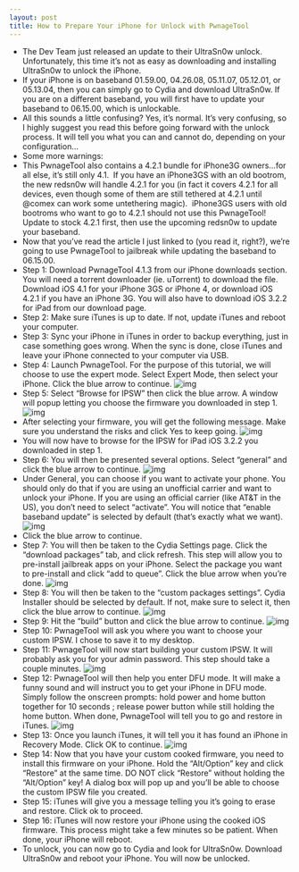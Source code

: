 ```yaml
---
layout: post
title: How to Prepare Your iPhone for Unlock with PwnageTool
---
```

* The Dev Team just released an update to their UltraSn0w unlock. Unfortunately, this time it’s not as easy as downloading and installing UltraSn0w to unlock the iPhone.
* If your iPhone is on baseband 01.59.00, 04.26.08, 05.11.07, 05.12.01, or 05.13.04, then you can simply go to Cydia and download UltraSn0w. If you are on a different baseband, you will first have to update your baseband to 06.15.00, which is unlockable.
* All this sounds a little confusing? Yes, it’s normal. It’s very confusing, so I highly suggest you read this before going forward with the unlock process. It will tell you what you can and cannot do, depending on your configuration…
* Some more warnings:
* This PwnageTool also contains a 4.2.1 bundle for iPhone3G owners…for all else, it’s still only 4.1.  If you have an iPhone3GS with an old bootrom, the new redsn0w will handle 4.2.1 for you (in fact it covers 4.2.1 for all devices, even though some of them are still tethered at 4.2.1 until @comex can work some untethering magic).  iPhone3GS users with old bootroms who want to go to 4.2.1 should not use this PwnageTool! Update to stock 4.2.1 first, then use the upcoming redsn0w to update your baseband.
* Now that you’ve read the article I just linked to (you read it, right?), we’re going to use PwnageTool to jailbreak while updating the baseband to 06.15.00.
* Step 1: Download PwnageTool 4.1.3 from our iPhone downloads section. You will need a torrent downloader (ie. uTorrent) to download the file. Download iOS 4.1 for your iPhone 3GS or iPhone 4, or download iOS 4.2.1 if you have an iPhone 3G. You will also have to download iOS 3.2.2 for iPad from our download page.
* Step 2: Make sure iTunes is up to date. If not, update iTunes and reboot your computer.
* Step 3: Sync your iPhone in iTunes in order to backup everything, just in case something goes wrong. When the sync is done, close iTunes and leave your iPhone connected to your computer via USB.
* Step 4: Launch PwnageTool. For the purpose of this tutorial, we will choose to use the expert mode. Select Expert Mode, then select your iPhone. Click the blue arrow to continue.
![img](http://media.idownloadblog.com/wp-content/uploads/2010/10/PwnageTool-Expert-Mode.png)
* Step 5: Select “Browse for IPSW” then click the blue arrow. A window will popup letting you choose the firmware you downloaded in step 1.
![img](http://media.idownloadblog.com/wp-content/uploads/2010/10/PwnageTool-Browse-for-iPSW.png)
* After selecting your firmware, you will get the following message. Make sure you understand the risks and click Yes to keep going.
![img](http://media.idownloadblog.com/wp-content/uploads/2010/11/iPhone-update-baseband-06.15.00.png)
* You will now have to browse for the IPSW for iPad iOS 3.2.2 you downloaded in step 1.
* Step 6: You will then be presented several options. Select “general” and click the blue arrow to continue.
![img](http://media.idownloadblog.com/wp-content/uploads/2010/10/PwnageTool-General.png)
* Under General, you can choose if you want to activate your phone. You should only do that if you are using an unofficial carrier and want to unlock your iPhone. If you are using an official carrier (like AT&T in the US), you don’t need to select “activate”. You will notice that “enable baseband update” is selected by default (that’s exactly what we want).
![img](http://media.idownloadblog.com/wp-content/uploads/2010/11/PwnageTool-Baseband-update.png)
* Click the blue arrow to continue.
* Step 7: You will then be taken to the Cydia Settings page. Click the “download packages” tab, and click refresh. This step will allow you to pre-install jailbreak apps on your iPhone. Select the package you want to pre-install and click “add to queue”. Click the blue arrow when you’re done.
![img](http://media.idownloadblog.com/wp-content/uploads/2010/10/PwnageTool-Cydia-Settings.png)
* Step 8: You will then be taken to the “custom packages settings”. Cydia Installer should be selected by default. If not, make sure to select it, then click the blue arrow to continue.
![img](http://media.idownloadblog.com/wp-content/uploads/2010/10/PwnageTool-Custom-Packages-Settings.png)
* Step 9: Hit the “build” button and click the blue arrow to continue.
![img](http://media.idownloadblog.com/wp-content/uploads/2010/10/PwnageTool-Build.png)
* Step 10: PwnageTool will ask you where you want to choose your custom IPSW. I chose to save it to my desktop.
* Step 11: PwnageTool will now start building your custom IPSW. It will probably ask you for your admin password. This step should take a couple minutes.
![img](http://media.idownloadblog.com/wp-content/uploads/2010/10/PwnageTool-Building-IPSW.png)
* Step 12: PwnageTool will then help you enter DFU mode. It will make a funny sound and will instruct you to get your iPhone in DFU mode. Simply follow the onscreen prompts: hold power and home button together for 10 seconds ; release power button while still holding the home button. When done, PwnageTool will tell you to go and restore in iTunes.
![img](http://media.idownloadblog.com/wp-content/uploads/2010/10/PwnageTool-DFU-Mode.png)
* Step 13: Once you launch iTunes, it will tell you it has found an iPhone in Recovery Mode. Click OK to continue.
![img](http://media.idownloadblog.com/wp-content/uploads/2010/10/iTunes-iPhone-in-Recovery-Mode.png)
* Step 14: Now that you have your custom cooked firmware, you need to install this firmware on your iPhone. Hold the “Alt/Option” key and click “Restore” at the same time. DO NOT click “Restore” without holding the “Alt/Option” key! A dialog box will pop up and you’ll be able to choose the custom IPSW file you created.
* Step 15: iTunes will give you a message telling you it’s going to erase and restore. Click ok to proceed.
* Step 16: iTunes will now restore your iPhone using the cooked iOS firmware. This process might take a few minutes so be patient. When done, your iPhone will reboot.
* To unlock, you can now go to Cydia and look for UltraSn0w. Download UltraSn0w and reboot your iPhone. You will now be unlocked.

